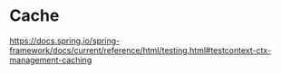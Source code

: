 # Cache

https://docs.spring.io/spring-framework/docs/current/reference/html/testing.html#testcontext-ctx-management-caching